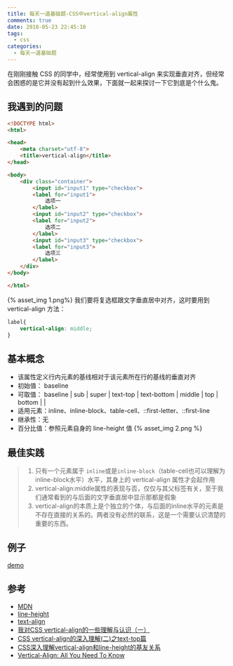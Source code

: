 ```yaml
---
title: 每天一道基础题-CSS中vertical-align属性
comments: true
date: 2018-05-23 22:45:10
tags:
  - css
categories:
  - 每天一道基础题
---
```


在刚刚接触 CSS 的同学中，经常使用到 vertical-align 来实现垂直对齐，但经常会困惑的是它并没有起到什么效果，下面就一起来探讨一下它到底是个什么鬼。
<!-- more -->

## 我遇到的问题

```HTML
<!DOCTYPE html>
<html>

<head>
    <meta charset="utf-8">
    <title>vertical-align</title>
</head>

<body>
    <div class="container">
        <input id="input1" type="checkbox">
        <label for="input1">
            选项一
        </label>
        <input id="input2" type="checkbox">
        <label for="input2">
            选项二
        </label>
        <input id="input3" type="checkbox">
        <label for="input3">
            选项三
        </label>
    </div>
</body>

</html>
```
{% asset_img 1.png%}
我们要将复选框跟文字垂直居中对齐，这时要用到 vertical-align
方法：
```css
label{
    vertical-align: middle;
}
```

## 基本概念
- 该属性定义行内元素的基线相对于该元素所在行的基线的垂直对齐
- 初始值： baseline
- 可取值： baseline | sub | super | text-top | text-bottom | middle | top | bottom | <percentage> | <length>
- 适用元素：inline、inline-block、table-cell、::first-letter、::first-line
- 继承性：无
- 百分比值：参照元素自身的 line-height 值
{% asset_img 2.png %}

## 最佳实践

> 1. 只有一个元素属于 `inline`或是`inline-block`（table-cell也可以理解为inline-block水平）水平，其身上的 vertical-align 属性才会起作用
> 2. vertical-align:middle属性的表现与否，仅仅与其父标签有关，至于我们通常看到的与后面的文字垂直居中显示那都是假象
> 3. vertical-align的本质上是个独立的个体，与后面的inline水平的元素是不存在直接的关系的。两者没有必然的联系，这是一个需要认识清楚的重要的东西。

## 例子
[demo](http://www.zhangxinxu.com/study/201005/verticle-align-test-demo.html)

## 参考
- [MDN](https://developer.mozilla.org/zh-CN/docs/Web/CSS/vertical-align)
- [line-height](https://developer.mozilla.org/zh-CN/docs/Web/CSS/line-height)
- [text-align](https://developer.mozilla.org/zh-CN/docs/Web/CSS/text-align)
- [我对CSS vertical-align的一些理解与认识（一）](http://www.zhangxinxu.com/wordpress/2010/05/%E6%88%91%E5%AF%B9css-vertical-align%E7%9A%84%E4%B8%80%E4%BA%9B%E7%90%86%E8%A7%A3%E4%B8%8E%E8%AE%A4%E8%AF%86%EF%BC%88%E4%B8%80%EF%BC%89/)
- [CSS vertical-align的深入理解(二)之text-top篇](http://www.zhangxinxu.com/wordpress/2010/06/css-vertical-align%E7%9A%84%E6%B7%B1%E5%85%A5%E7%90%86%E8%A7%A3%EF%BC%88%E4%BA%8C%EF%BC%89%E4%B9%8Btext-top%E7%AF%87/)
- [CSS深入理解vertical-align和line-height的基友关系](http://www.zhangxinxu.com/wordpress/2015/08/css-deep-understand-vertical-align-and-line-height/)
- [Vertical-Align: All You Need To Know](http://christopheraue.net/design/vertical-align)
